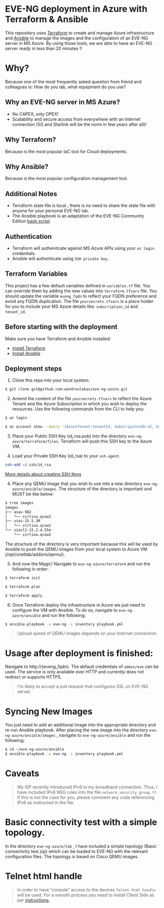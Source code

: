 # EVE-NG deployment in Azure with Terraform & Ansible

This repository uses [Terraform](https://terraform.io) to create and manage Azure
infrastructure and [Ansible](https://ansible.com) to manage the images and the
configuration of an EVE-NG server in MS Azure.
By using those tools, we are able to have an EVE-NG server ready in less than 20 minutes !!


# Why?

Because one of the most frequently asked question from friend and colleagues is: How do you lab, what equipment do you use?


## Why an EVE-NG server in MS Azure?

 - No CAPEX, only OPEX!
 - Scalability and secure access from everywhere with an Internet connection (5G and Starlink will be the norm in few years after all)!

## Why Terraform?

Because is the most popular IaC tool for Cloud deployments.

## Why Ansible?

Because is the most popular configuration management tool.

## Additional Notes

 - Terraform state file is local , there is no need to share the state file with anyone for your personal EVE-NG lab.
 - The Ansible playbook is an adaptation of the EVE-NG Community Edition [bash
script](https://www.eve-ng.net/repo/install-eve.sh).


## Authentication
- Terraform will authenitcate against MS Azure APIs using your `az login` credentials.
- Ansible will authenticate using `SSH private key`.


## Terraform Variables

This project has a few default variables defined in `variables.tf` file.
You can override them by adding the new values into `terraform.tfvars` file.
You should update the variable `eveng_fqdn` to reflect your FQDN preference and
avoid any FQDN duplication. The file `yoursecrets.tfvars` is a place holder for you to include your MS Azure details like:
`subscription_id` and `tenant_id`.

## Before starting with the deployment

Make sure you have Terraform and Ansible installed:

- [Install Terraform](https://learn.hashicorp.com/terraform/getting-started/install)
- [Install Ansible](https://docs.ansible.com/ansible/latest/installation_guide/intro_installation.html)


## Deployment steps

1. Clone this repo into your local system:
```bash
$ git clone git@github.com:aandroulakas/eve-ng-azure.git
```

2. Amend the content of the file `yoursecrets.tfvars` to reflect the Azure Tenant and the Azure Subscripiton in which
   you wish to deploy the resources. Use the following commands from the CLI to help you:
```bash
$ az login

$ az account show --query '{AzureTenant:tenantId, SubscripitonID:id, SubscripitonName:name}'
```

3. Place your Public SSH Key (id_rsa.pub) into the directory `eve-ng-azure/terraform/files`. Terraform will push this SSH key to the Azure VM.

4. Load your Private SSH Key (id_rsa) to your `ssh-agent`.
```bash
ssh-add ~/.ssh/id_rsa
```
[More details about creating SSH Keys](https://docs.microsoft.com/en-us/azure/virtual-machines/linux/mac-create-ssh-keys)

4. Place any QEMU image that you wish to use into a new directory `eve-ng-azure/ansible/images`. The structure of the directory is important and MUST be like below:
```bash
$ tree images
images
├── asav-982
│   └── virtioa.qcow2
├── vios-15.5.3M
│   └── virtioa.qcow2
└── viosl2-15.2.4.55e
    └── virtioa.qcow2
```
The structure of the directory is very important because this will be used by Ansible to push the QEMU images from your local system to Azure VM (/opt/unetlab/addons/qemu/).

5. And now the Magic! Navigate to `eve-ng-azure/terraform` and run the following in order:
```bash
$ terraform init

$ terraform plan

$ terraform apply
```
6. Once Terraform deploy the infrastructure in Azure we just need to configure the VM with Ansible. To do so, navigate to `eve-ng-azure/ansible` and run the following:
```bash
$ ansible-playbook -u eve-ng -i inventory playbook.yml
```

> Upload speed of QEMU images depends on your Internet connection.

# Usage after deployment is finished:

Navigate to http://{eveng_fqdn}.
The default credentials of `admin/eve` can be used. The service is only available over HTTP and currently does not redirect or supports HTTPS.

> I'm likely to accept a pull request that configures SSL on EVE-NG server.

# Syncing New Images

You just need to add an additional image into the appropriate directory and re-run Ansible playbook. After placing the new image into the directory `eve-ng-azure/ansible/images`
, navigate to `eve-ng-azure/ansible` and run the following:
```bash
$ cd ~/eve-ng-azure/ansible
$ ansible-playbook -u eve-ng -i inventory playbook.yml
```

# Caveats

> My ISP recently introduced IPv6 to my broadband connection. Thus, I have included IPv6 NSG rules into the file `network_security_group.tf`. If this is not the case for you, please comment any code referencing IPv6 as instructed in the file.

# Basic connectivity test with a simple topology.
In the directory  `eve-ng-azure/lab` , I have included a simple topology (Basic connectivity test.zip) which can be loaded to EVE-NG with the relevant configuration files. The topology is based on Cisco QEMU images.

# Telnet html handle

> In order to have "console" access to the devices `Telnet html handle` will be used. For a smooth process you need to install Client Side as per [instructions](https://www.eve-ng.net/index.php/download/).